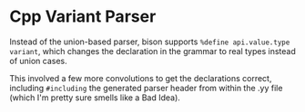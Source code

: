 # Cpp Variant Parser

Instead of the union-based parser, bison supports `%define api.value.type variant`, which changes the declaration in the grammar to real types instead of union cases.

This involved a few more convolutions to get the declarations correct, including `#including` the generated parser header from within the .yy file (which I'm pretty sure smells like a Bad Idea).